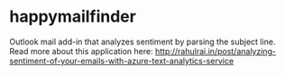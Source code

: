 # happymailfinder
Outlook mail add-in that analyzes sentiment by parsing the subject line. Read more about this application here: http://rahulrai.in/post/analyzing-sentiment-of-your-emails-with-azure-text-analytics-service
